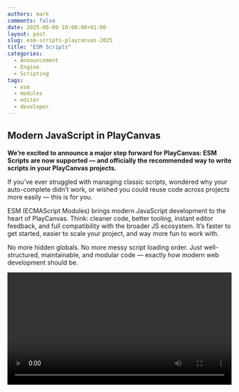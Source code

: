```yaml
---
authors: mark
comments: false
date: 2025-06-09 10:00:00+01:00
layout: post
slug: esm-scripts-playcanvas-2025
title: "ESM Scripts"
categories:
  - Announcement
  - Engine
  - Scripting
tags:
  - esm
  - modules
  - editor
  - developer
---
```


## Modern JavaScript in PlayCanvas

**We’re excited to announce a major step forward for PlayCanvas: **ESM Scripts are now supported** — and officially the recommended way to write scripts in your PlayCanvas projects.**

If you’ve ever struggled with managing classic scripts, wondered why your auto-complete didn’t work, or wished you could reuse code across projects more easily — this is for you.

ESM (ECMAScript Modules) brings modern JavaScript development to the heart of PlayCanvas. Think: cleaner code, better tooling, instant editor feedback, and full compatibility with the broader JS ecosystem. It’s faster to get started, easier to scale your project, and way more fun to work with.

No more hidden globals. No more messy script loading order. Just well-structured, maintainable, and modular code — exactly how modern web development should be.

<video src="/img/pc-esm-scripts.mp4" autoPlay type="video/mp4" width="100%" />

---

## Why use ESM Scripts?

ESM Scripts offer major improvements across the board:

💡 **Modern JavaScript** — use `import`, `export` class based module syntax  
🧠 **Smarter Editor** — better auto-complete and inline docs  
🧱 **Modular Codebase** — structure large projects cleanly with reusable modules  
⚙️ **No Global Scope Issues** — each script has its own context  
📦 **Import Maps** — define aliases and pull in libraries from CDNs  
🚀 **Optimized for Production** — static imports enable tree-shaking and bundling

## What it looks like

Instead of attaching scripts to an entity and hoping things load in the right order, you now write self-contained, class-based modules like this:

```js
import { Script } from 'playcanvas';

export class Rotator extends Script {
    static scriptName = 'rotator';

    /**
     * @attribute
     * @range [0, 10]
     */
    speed = 5;

    update(dt) {
        this.entity.rotateLocal(0, this.speed * dt, 0);
    }
}
```

The Editor picks up your `scriptName`, exposes your attributes automatically, and everything behaves as expected — no magic, no legacy syntax.

---

## Real benefits for real projects

We didn’t just add ESM support because it was shiny. We added it because it solves real problems PlayCanvas developers have told us about for years.

- You get **stronger editor feedback** while writing code.
- You can **reuse logic cleanly** across multiple scripts.
- You can **share modules between projects** or publish them as libraries.
- You’ll write fewer bugs — and spend less time wrestling with script order or context issues.

Plus, by adopting a standard that the rest of the JS world already embraces, it’s easier than ever to onboard new developers and bring in existing tools and libraries.

---

## Seamless integration without disruption

Don’t worry — classic `.js` scripts aren’t going anywhere. If you have an existing project using them, everything still works. You can even mix classic and ESM scripts in the same project.

But going forward, **ESM Scripts are the best choice** for all new projects — and we think once you try them, you won’t want to go back.

---

## Try It Today

You can start using ESM Scripts right now — just create a script with a `.mjs` extension and enjoy everything modern JavaScript has to offer.

Check out the [user manual](https://developer.playcanvas.com/user-manual/scripting/fundamentals/esm-scripts/) for examples, or drop into the [PlayCanvas Forum](https://forum.playcanvas.com/) to share your thoughts.

We can’t wait to see what you build.
